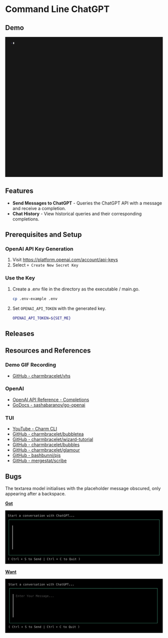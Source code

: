 # Command Line ChatGPT 

## Demo

![ChatGPT CLI Demo](demo.gif)

## Features

- **Send Messages to ChatGPT** - Queries the ChatGPT API with a message and receive a completion.
- **Chat History** - View historical queries and their corresponding completions.

## Prerequisites and Setup

### OpenAI API Key Generation

1. Visit https://platform.openai.com/account/api-keys
1. Select `+ Create New Secret Key`

### Use the Key

1. Create a .env file in the directory as the executable / main.go.
    ```sh
    cp .env-example .env
    ```
1.  Set `OPENAI_API_TOKEN` with the generated key.
    ```sh
    OPENAI_API_TOKEN=${SET_ME}
    ``` 

## Releases

## Resources and References

### Demo GIF Recording

- [GitHub - charmbracelet/vhs](https://github.com/charmbracelet/vhs)

### OpenAI

- [OpenAI API Reference - Completions](https://platform.openai.com/docs/api-reference/completions)
- [GoDocs - sashabaranov/go-openai](https://pkg.go.dev/github.com/sashabaranov/go-openai)

### TUI

- [YouTube - Charm CLI](https://www.youtube.com/@charmcli/videos)
- [GitHub - charmbracelet/bubbletea](https://github.com/charmbracelet/bubbletea)
- [GitHub - charmbracelet/wizard-tutorial](https://github.com/charmbracelet/wizard-tutorial)
- [GitHub - charmbracelet/bubbles](https://github.com/charmbracelet/bubbles)
- [GitHub - charmbracelet/glamour](https://github.com/charmbracelet/glamour)
- [GitHub - bashbunni/pjs](https://github.com/bashbunni/pjs)
- [GitHub - mergestat/scribe](https://github.com/mergestat/scribe/blob/main/internal/repl/repl.go)

## Bugs

The textarea model initialises with the placeholder message obscured, only appearing after a backspace.

<ins>**Got**</ins>

![](./docs/textarea_observed.png)

<ins>**Want**</ins>

![](./docs/textarea_expected.png)


